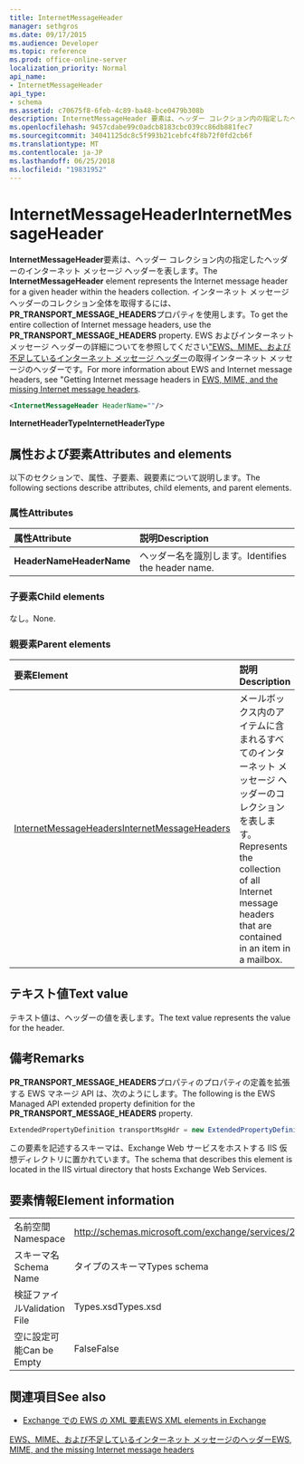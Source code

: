 ```yaml
---
title: InternetMessageHeader
manager: sethgros
ms.date: 09/17/2015
ms.audience: Developer
ms.topic: reference
ms.prod: office-online-server
localization_priority: Normal
api_name:
- InternetMessageHeader
api_type:
- schema
ms.assetid: c70675f8-6feb-4c89-ba48-bce0479b308b
description: InternetMessageHeader 要素は、ヘッダー コレクション内の指定したヘッダーのインターネット メッセージ ヘッダーを表します。 インターネット メッセージ ヘッダーのコレクション全体を取得するには、PR_TRANSPORT_MESSAGE_HEADERS プロパティを使用します。 EWS およびインターネット メッセージ ヘッダーの詳細については、EWS、MIME、および不足しているインターネットの seeGetting のインターネット メッセージ ヘッダー メッセージ ヘッダーを使用します。
ms.openlocfilehash: 9457cdabe99c0adcb8183cbc039cc86db881fec7
ms.sourcegitcommit: 34041125dc8c5f993b21cebfc4f8b72f0fd2cb6f
ms.translationtype: MT
ms.contentlocale: ja-JP
ms.lasthandoff: 06/25/2018
ms.locfileid: "19831952"
---
```

# <a name="internetmessageheader"></a><span data-ttu-id="7994c-105">InternetMessageHeader</span><span class="sxs-lookup"><span data-stu-id="7994c-105">InternetMessageHeader</span></span>

<span data-ttu-id="7994c-106">**InternetMessageHeader**要素は、ヘッダー コレクション内の指定したヘッダーのインターネット メッセージ ヘッダーを表します。</span><span class="sxs-lookup"><span data-stu-id="7994c-106">The **InternetMessageHeader** element represents the Internet message header for a given header within the headers collection.</span></span> <span data-ttu-id="7994c-107">インターネット メッセージ ヘッダーのコレクション全体を取得するには、 **PR_TRANSPORT_MESSAGE_HEADERS**プロパティを使用します。</span><span class="sxs-lookup"><span data-stu-id="7994c-107">To get the entire collection of Internet message headers, use the **PR_TRANSPORT_MESSAGE_HEADERS** property.</span></span> <span data-ttu-id="7994c-108">EWS およびインターネット メッセージ ヘッダーの詳細についてを参照してください["EWS、MIME、および不足しているインターネット メッセージ ヘッダー](http://msdn.microsoft.com/en-us/library/exchange/hh545614%28v=exchg.140%29.aspx)の取得インターネット メッセージのヘッダーです。</span><span class="sxs-lookup"><span data-stu-id="7994c-108">For more information about EWS and Internet message headers, see "Getting Internet message headers in [EWS, MIME, and the missing Internet message headers](http://msdn.microsoft.com/en-us/library/exchange/hh545614%28v=exchg.140%29.aspx).</span></span>
  
```XML
<InternetMessageHeader HeaderName=""/>
```

 <span data-ttu-id="7994c-109">**InternetHeaderType**</span><span class="sxs-lookup"><span data-stu-id="7994c-109">**InternetHeaderType**</span></span>
## <a name="attributes-and-elements"></a><span data-ttu-id="7994c-110">属性および要素</span><span class="sxs-lookup"><span data-stu-id="7994c-110">Attributes and elements</span></span>

<span data-ttu-id="7994c-111">以下のセクションで、属性、子要素、親要素について説明します。</span><span class="sxs-lookup"><span data-stu-id="7994c-111">The following sections describe attributes, child elements, and parent elements.</span></span>
  
### <a name="attributes"></a><span data-ttu-id="7994c-112">属性</span><span class="sxs-lookup"><span data-stu-id="7994c-112">Attributes</span></span>

|<span data-ttu-id="7994c-113">**属性**</span><span class="sxs-lookup"><span data-stu-id="7994c-113">**Attribute**</span></span>|<span data-ttu-id="7994c-114">**説明**</span><span class="sxs-lookup"><span data-stu-id="7994c-114">**Description**</span></span>|
|:-----|:-----|
|<span data-ttu-id="7994c-115">**HeaderName**</span><span class="sxs-lookup"><span data-stu-id="7994c-115">**HeaderName**</span></span> <br/> |<span data-ttu-id="7994c-116">ヘッダー名を識別します。</span><span class="sxs-lookup"><span data-stu-id="7994c-116">Identifies the header name.</span></span>  <br/> |
   
### <a name="child-elements"></a><span data-ttu-id="7994c-117">子要素</span><span class="sxs-lookup"><span data-stu-id="7994c-117">Child elements</span></span>

<span data-ttu-id="7994c-118">なし。</span><span class="sxs-lookup"><span data-stu-id="7994c-118">None.</span></span>
  
### <a name="parent-elements"></a><span data-ttu-id="7994c-119">親要素</span><span class="sxs-lookup"><span data-stu-id="7994c-119">Parent elements</span></span>

|<span data-ttu-id="7994c-120">**要素**</span><span class="sxs-lookup"><span data-stu-id="7994c-120">**Element**</span></span>|<span data-ttu-id="7994c-121">**説明**</span><span class="sxs-lookup"><span data-stu-id="7994c-121">**Description**</span></span>|
|:-----|:-----|
|[<span data-ttu-id="7994c-122">InternetMessageHeaders</span><span class="sxs-lookup"><span data-stu-id="7994c-122">InternetMessageHeaders</span></span>](internetmessageheaders.md) <br/> |<span data-ttu-id="7994c-123">メールボックス内のアイテムに含まれるすべてのインターネット メッセージ ヘッダーのコレクションを表します。</span><span class="sxs-lookup"><span data-stu-id="7994c-123">Represents the collection of all Internet message headers that are contained in an item in a mailbox.</span></span>  <br/> |
   
## <a name="text-value"></a><span data-ttu-id="7994c-124">テキスト値</span><span class="sxs-lookup"><span data-stu-id="7994c-124">Text value</span></span>

<span data-ttu-id="7994c-125">テキスト値は、ヘッダーの値を表します。</span><span class="sxs-lookup"><span data-stu-id="7994c-125">The text value represents the value for the header.</span></span>
  
## <a name="remarks"></a><span data-ttu-id="7994c-126">備考</span><span class="sxs-lookup"><span data-stu-id="7994c-126">Remarks</span></span>

<span data-ttu-id="7994c-127">**PR_TRANSPORT_MESSAGE_HEADERS**プロパティのプロパティの定義を拡張する EWS マネージ API は、次のようにします。</span><span class="sxs-lookup"><span data-stu-id="7994c-127">The following is the EWS Managed API extended property definition for the **PR_TRANSPORT_MESSAGE_HEADERS** property.</span></span> 
  
```cs
ExtendedPropertyDefinition transportMsgHdr = new ExtendedPropertyDefinition(0x007D, MapiPropertyType.String);
```

<span data-ttu-id="7994c-128">この要素を記述するスキーマは、Exchange Web サービスをホストする IIS 仮想ディレクトリに置かれています。</span><span class="sxs-lookup"><span data-stu-id="7994c-128">The schema that describes this element is located in the IIS virtual directory that hosts Exchange Web Services.</span></span>
  
## <a name="element-information"></a><span data-ttu-id="7994c-129">要素情報</span><span class="sxs-lookup"><span data-stu-id="7994c-129">Element information</span></span>

|||
|:-----|:-----|
|<span data-ttu-id="7994c-130">名前空間</span><span class="sxs-lookup"><span data-stu-id="7994c-130">Namespace</span></span>  <br/> |http://schemas.microsoft.com/exchange/services/2006/types  <br/> |
|<span data-ttu-id="7994c-131">スキーマ名</span><span class="sxs-lookup"><span data-stu-id="7994c-131">Schema Name</span></span>  <br/> |<span data-ttu-id="7994c-132">タイプのスキーマ</span><span class="sxs-lookup"><span data-stu-id="7994c-132">Types schema</span></span>  <br/> |
|<span data-ttu-id="7994c-133">検証ファイル</span><span class="sxs-lookup"><span data-stu-id="7994c-133">Validation File</span></span>  <br/> |<span data-ttu-id="7994c-134">Types.xsd</span><span class="sxs-lookup"><span data-stu-id="7994c-134">Types.xsd</span></span>  <br/> |
|<span data-ttu-id="7994c-135">空に設定可能</span><span class="sxs-lookup"><span data-stu-id="7994c-135">Can be Empty</span></span>  <br/> |<span data-ttu-id="7994c-136">False</span><span class="sxs-lookup"><span data-stu-id="7994c-136">False</span></span>  <br/> |
   
## <a name="see-also"></a><span data-ttu-id="7994c-137">関連項目</span><span class="sxs-lookup"><span data-stu-id="7994c-137">See also</span></span>



- [<span data-ttu-id="7994c-138">Exchange での EWS の XML 要素</span><span class="sxs-lookup"><span data-stu-id="7994c-138">EWS XML elements in Exchange</span></span>](ews-xml-elements-in-exchange.md)


[<span data-ttu-id="7994c-139">EWS、MIME、および不足しているインターネット メッセージのヘッダー</span><span class="sxs-lookup"><span data-stu-id="7994c-139">EWS, MIME, and the missing Internet message headers</span></span>](http://msdn.microsoft.com/en-us/library/exchange/hh545614%28v=exchg.140%29.aspx)

